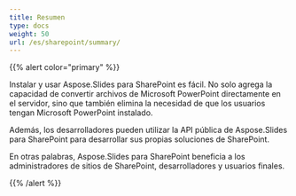 ```yaml
---
title: Resumen
type: docs
weight: 50
url: /es/sharepoint/summary/
---
```


{{% alert color="primary" %}} 

Instalar y usar Aspose.Slides para SharePoint es fácil. No solo agrega la capacidad de convertir archivos de Microsoft PowerPoint directamente en el servidor, sino que también elimina la necesidad de que los usuarios tengan Microsoft PowerPoint instalado. 

Además, los desarrolladores pueden utilizar la API pública de Aspose.Slides para SharePoint para desarrollar sus propias soluciones de SharePoint. 

En otras palabras, Aspose.Slides para SharePoint beneficia a los administradores de sitios de SharePoint, desarrolladores y usuarios finales. 

{{% /alert %}}